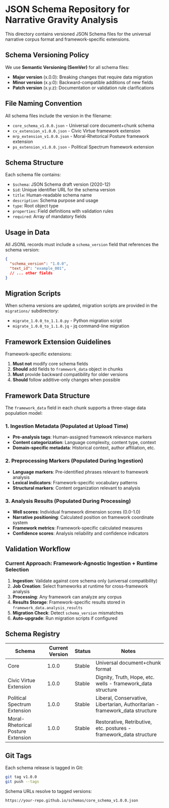 # JSON Schema Repository for Narrative Gravity Analysis

This directory contains versioned JSON Schema files for the universal narrative corpus format and framework-specific extensions.

## Schema Versioning Policy

We use **Semantic Versioning (SemVer)** for all schema files:
- **Major version** (x.0.0): Breaking changes that require data migration
- **Minor version** (x.y.0): Backward-compatible additions of new fields
- **Patch version** (x.y.z): Documentation or validation rule clarifications

## File Naming Convention

All schema files include the version in the filename:
- `core_schema_v1.0.0.json` - Universal core document+chunk schema
- `cv_extension_v1.0.0.json` - Civic Virtue framework extension
- `mrp_extension_v1.0.0.json` - Moral-Rhetorical Posture framework extension  
- `ps_extension_v1.0.0.json` - Political Spectrum framework extension

## Schema Structure

Each schema file contains:
- `$schema`: JSON Schema draft version (2020-12)
- `$id`: Unique identifier URL for the schema version
- `title`: Human-readable schema name
- `description`: Schema purpose and usage
- `type`: Root object type
- `properties`: Field definitions with validation rules
- `required`: Array of mandatory fields

## Usage in Data

All JSONL records must include a `schema_version` field that references the schema version:

```json
{
  "schema_version": "1.0.0",
  "text_id": "example_001",
  // ... other fields
}
```

## Migration Scripts

When schema versions are updated, migration scripts are provided in the `migrations/` subdirectory:
- `migrate_1.0.0_to_1.1.0.py` - Python migration script
- `migrate_1.0.0_to_1.1.0.jq` - jq command-line migration

## Framework Extension Guidelines

Framework-specific extensions:
1. **Must not** modify core schema fields
2. **Should** add fields to `framework_data` object in chunks
3. **Must** provide backward compatibility for older versions
4. **Should** follow additive-only changes when possible

## Framework Data Structure

The `framework_data` field in each chunk supports a three-stage data population model:

### 1. Ingestion Metadata (Populated at Upload Time)
- **Pre-analysis tags**: Human-assigned framework relevance markers
- **Content categorization**: Language complexity, content type, context
- **Domain-specific metadata**: Historical context, author affiliation, etc.

### 2. Preprocessing Markers (Populated During Ingestion)
- **Language markers**: Pre-identified phrases relevant to framework analysis
- **Lexical indicators**: Framework-specific vocabulary patterns
- **Structural markers**: Content organization relevant to analysis

### 3. Analysis Results (Populated During Processing)
- **Well scores**: Individual framework dimension scores (0.0-1.0)
- **Narrative positioning**: Calculated position on framework coordinate system
- **Framework metrics**: Framework-specific calculated measures
- **Confidence scores**: Analysis reliability and confidence indicators

## Validation Workflow

### Current Approach: Framework-Agnostic Ingestion + Runtime Selection

1. **Ingestion**: Validate against core schema only (universal compatibility)
2. **Job Creation**: Select frameworks at runtime for cross-framework analysis
3. **Processing**: Any framework can analyze any corpus
4. **Results Storage**: Framework-specific results stored in `framework_data.analysis_results`
5. **Migration Check**: Detect `schema_version` mismatches 
6. **Auto-upgrade**: Run migration scripts if configured

## Schema Registry

| Schema | Current Version | Status | Notes |
|--------|----------------|---------|-------|
| Core | 1.0.0 | Stable | Universal document+chunk format |
| Civic Virtue Extension | 1.0.0 | Stable | Dignity, Truth, Hope, etc. wells - framework_data structure |
| Political Spectrum Extension | 1.0.0 | Stable | Liberal, Conservative, Libertarian, Authoritarian - framework_data structure |
| Moral-Rhetorical Posture Extension | 1.0.0 | Stable | Restorative, Retributive, etc. postures - framework_data structure |

## Git Tags

Each schema release is tagged in Git:
```bash
git tag v1.0.0
git push --tags
```

Schema URLs resolve to tagged versions:
```
https://your-repo.github.io/schemas/core_schema_v1.0.0.json
``` 